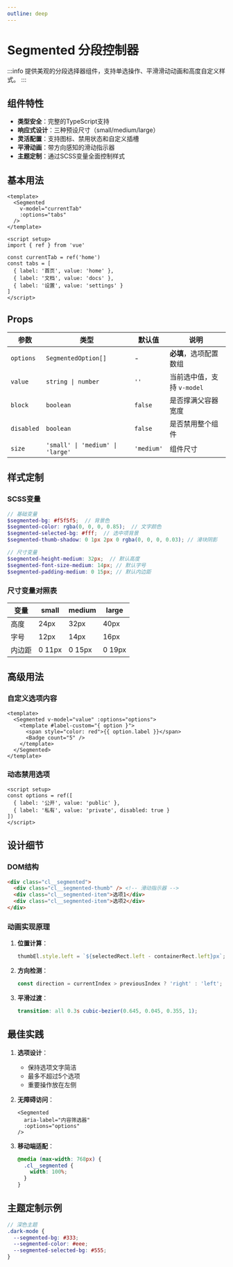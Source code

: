 ```yaml
---
outline: deep
---
```


# Segmented 分段控制器

:::info
提供美观的分段选择器组件，支持单选操作、平滑滑动动画和高度自定义样式。
:::

## 组件特性

- **类型安全**：完整的TypeScript支持
- **响应式设计**：三种预设尺寸（small/medium/large）
- **灵活配置**：支持图标、禁用状态和自定义插槽
- **平滑动画**：带方向感知的滑动指示器
- **主题定制**：通过SCSS变量全面控制样式

## 基本用法

```vue
<template>
  <Segmented 
    v-model="currentTab"
    :options="tabs"
  />
</template>

<script setup>
import { ref } from 'vue'

const currentTab = ref('home')
const tabs = [
  { label: '首页', value: 'home' },
  { label: '文档', value: 'docs' },
  { label: '设置', value: 'settings' }
]
</script>
```

## Props

| 参数 | 类型 | 默认值 | 说明 |
|------|------|--------|------|
| `options` | `SegmentedOption[]` | - | **必填**，选项配置数组 |
| `value` | `string \| number` | `''` | 当前选中值，支持 `v-model` |
| `block` | `boolean` | `false` | 是否撑满父容器宽度 |
| `disabled` | `boolean` | `false` | 是否禁用整个组件 |
| `size` | `'small' \| 'medium' \| 'large'` | `'medium'` | 组件尺寸 |

## 样式定制

### SCSS变量

```scss
// 基础变量
$segmented-bg: #f5f5f5;  // 背景色
$segmented-color: rgba(0, 0, 0, 0.85);  // 文字颜色
$segmented-selected-bg: #fff;  // 选中项背景
$segmented-thumb-shadow: 0 1px 2px 0 rgba(0, 0, 0, 0.03); // 滑块阴影

// 尺寸变量
$segmented-height-medium: 32px;  // 默认高度
$segmented-font-size-medium: 14px; // 默认字号
$segmented-padding-medium: 0 15px; // 默认内边距
```

### 尺寸变量对照表

| 变量 | small | medium | large |
|------|-------|--------|-------|
| 高度 | 24px | 32px | 40px |
| 字号 | 12px | 14px | 16px |
| 内边距 | 0 11px | 0 15px | 0 19px |

## 高级用法

### 自定义选项内容

```vue
<template>
  <Segmented v-model="value" :options="options">
    <template #label-custom="{ option }">
      <span style="color: red">{{ option.label }}</span>
      <Badge count="5" />
    </template>
  </Segmented>
</template>
```

### 动态禁用选项

```vue
<script setup>
const options = ref([
  { label: '公开', value: 'public' },
  { label: '私有', value: 'private', disabled: true }
])
</script>
```

## 设计细节

### DOM结构

```html
<div class="cl__segmented">
  <div class="cl__segmented-thumb" /> <!-- 滑动指示器 -->
  <div class="cl__segmented-item">选项1</div>
  <div class="cl__segmented-item">选项2</div>
</div>
```

### 动画实现原理

1. **位置计算**：
   ```ts
   thumbEl.style.left = `${selectedRect.left - containerRect.left}px`;
   ```

2. **方向检测**：
   ```ts
   const direction = currentIndex > previousIndex ? 'right' : 'left';
   ```

3. **平滑过渡**：
   ```scss
   transition: all 0.3s cubic-bezier(0.645, 0.045, 0.355, 1);
   ```

## 最佳实践

1. **选项设计**：
   - 保持选项文字简洁
   - 最多不超过5个选项
   - 重要操作放在左侧

2. **无障碍访问**：
   ```vue
   <Segmented 
     aria-label="内容筛选器"
     :options="options"
   />
   ```

3. **移动端适配**：
   ```scss
   @media (max-width: 768px) {
     .cl__segmented {
       width: 100%;
     }
   }
   ```

## 主题定制示例

```scss
// 深色主题
.dark-mode {
  --segmented-bg: #333;
  --segmented-color: #eee;
  --segmented-selected-bg: #555;
}
```